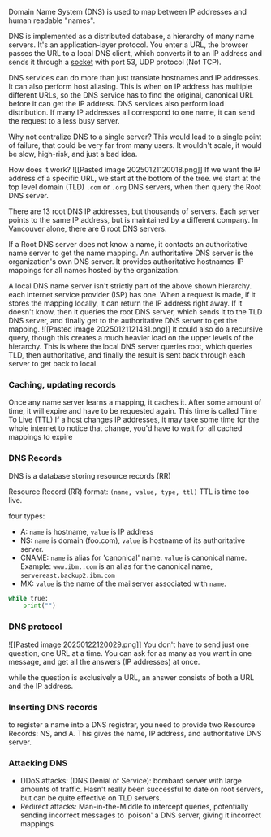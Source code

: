 Domain Name System (DNS) is used to map between IP addresses and human readable "names".

DNS is implemented as a distributed database, a hierarchy of many name servers. 
It's an application-layer protocol. You enter a URL, the browser passes the URL to a local DNS client, which converts it to an IP address and sends it through a [socket](01.14-Application_Layer) with port 53, UDP protocol (Not TCP).

DNS services can do more than just translate hostnames and IP addresses. It can also perform host aliasing. This is when on IP address has multiple different URLs, so the DNS service has to find the original, canonical URL before it can get the IP address.
DNS services also perform load distribution. If many IP addresses all correspond to one name, it can send the request to a less busy server.

Why not centralize DNS to a single server? This would lead to a single point of failure, that could be very far from many users. It wouldn't scale, it would be slow, high-risk, and just a bad idea.

How does it work?
![[Pasted image 20250121120018.png]]
If we want the IP address of a specific URL, we start at the bottom of the tree. we start at the  top level domain (TLD) `.com` or `.org` DNS servers, when then query the Root DNS server.

There are 13 root DNS IP addresses, but thousands of servers. Each server points to the same IP address, but is maintained by a different company. In Vancouver alone, there are 6 root DNS servers.

If a Root DNS server does not know a name, it contacts an authoritative name server to get the name mapping.
An authoritative DNS server is the organization's own DNS server. It provides authoritative hostnames-IP mappings for all names hosted by the organization.

A local DNS name server isn't strictly part of the above shown hierarchy. each internet service provider (ISP) has one. When a request is made, if it stores the mapping locally, it can return the IP address right away. If it doesn't know, then it queries the root DNS server, which sends it to the TLD DNS server, and finally get to the authoritative DNS server to get the mapping.
![[Pasted image 20250121121431.png]]
It could also do a recursive query, though this creates a much heavier load on the upper levels of the hierarchy. This is where the local DNS server queries root, which queries TLD, then authoritative, and finally the result is sent back through each server to get back to local.

### Caching, updating records
Once any name server learns a mapping, it caches it. After some amount of time, it will expire and have to be requested again. This time is called Time To Live (TTL)
If a host changes IP addresses, it may take some time for the whole internet to notice that change, you'd have to wait for all cached mappings to expire

### DNS Records
DNS is a database storing resource records (RR)

Resource Record (RR) format: `(name, value, type, ttl)`
TTL is time too live.

four types:
- A: `name` is hostname, `value` is IP address
- NS: `name` is domain (foo.com), `value` is hostname of its authoritative server.
- CNAME: `name` is alias for 'canonical' name. `value` is canonical name. Example: `www.ibm..com` is an alias for the canonical name, `servereast.backup2.ibm.com`
- MX: `value` is the name of the mailserver associated with `name`.

```python
while true:
	print("")
```

### DNS protocol
![[Pasted image 20250122120029.png]]
You don't have to send just one question, one URL at a time. You can ask for as many as you want in one message, and get all the answers (IP addresses) at once.

while the question is exclusively a URL, an answer consists of both a URL and the IP address.
### Inserting DNS records
to register a name into a DNS registrar, you need to provide two Resource Records: NS, and A. This gives the name, IP address, and authoritative DNS server.
### Attacking DNS
- DDoS attacks: (DNS Denial of Service): bombard server with large amounts of traffic. Hasn't really been successful to date on root servers, but can be quite effective on TLD servers.
- Redirect attacks: Man-in-the-Middle to intercept queries, potentially sending incorrect messages to 'poison' a DNS server, giving it incorrect mappings